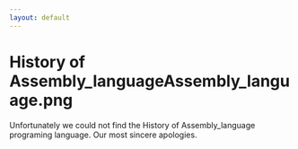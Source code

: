 ```yaml
---
layout: default
---
```

# History of Assembly_languageAssembly_language.png
Unfortunately we could not find the History of Assembly_language programing language. Our most sincere apologies.